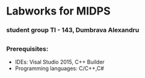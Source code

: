 # **Labworks for MIDPS**

### **student group TI - 143, Dumbrava Alexandru**

##

### **Prerequisites:**

 * IDEs: Visal Studio 2015, C++ Builder
 * Programming languages: C/C++,C# 
